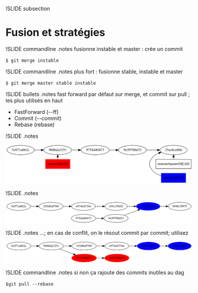 !SLIDE subsection
# Fusion et stratégies #

!SLIDE commandline
.notes fusionne instable et master : crée un commit

	$ git merge instable

!SLIDE commandline
.notes plus fort : fusionne stable, instable et master

	$ git merge master stable instable

!SLIDE bullets
.notes fast forward par défaut sur merge, et commit sur pull ; les plus utilisés en haut

  * FastForward (--ff)
  * Commit (--commit)
  * Rebase (rebase)

!SLIDE
.notes

![Fast-forward](fastforward.svg)

!SLIDE
.notes

![Fusion](fusion.svg)

!SLIDE
.notes ...; en cas de conflit, on le résout commit par commit; utilisez

![Rabse](rebase.svg)

!SLIDE commandline
.notes si non ça rajoute des commits inutiles au dag

	$git pull --rebase
